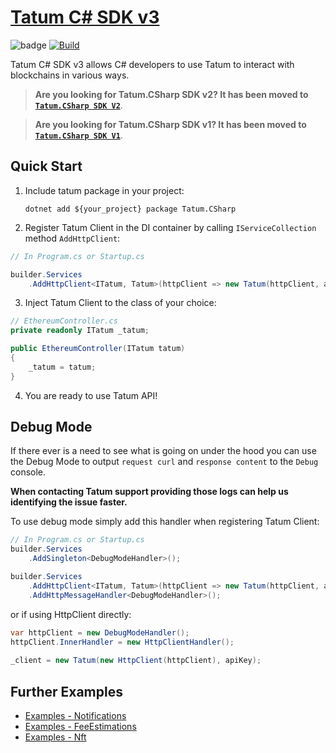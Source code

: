 # [Tatum C# SDK v3](http://tatum.com/)

![badge](https://img.shields.io/endpoint?url=https://gist.githubusercontent.com/Smrecz/7c96c30e8017c8dfb57b88e323f8114b/raw/csharp-sdk-test-summary.json)
[![Build](https://github.com/tatumio/tatum-csharp/actions/workflows/build.yml/badge.svg?branch=v3)](https://github.com/tatumio/tatum-csharp/actions/workflows/build.yml)

Tatum C# SDK v3 allows C# developers to use Tatum to interact with blockchains in various ways.

> **Are you looking for Tatum.CSharp SDK v2? It has been moved to [`Tatum.CSharp SDK V2`](https://github.com/tatumio/tatum-csharp/tree/v2)**.

> **Are you looking for Tatum.CSharp SDK v1? It has been moved to [`Tatum.CSharp SDK V1`](https://github.com/tatumio/tatum-csharp/tree/v1)**.

## Quick Start

1. Include tatum package in your project:

   `dotnet add ${your_project} package Tatum.CSharp`

2. Register Tatum Client in the DI container by calling `IServiceCollection` method `AddHttpClient`:

```cs
// In Program.cs or Startup.cs

builder.Services
    .AddHttpClient<ITatum, Tatum>(httpClient => new Tatum(httpClient, apiKey));
```
3. Inject Tatum Client to the class of your choice:

```cs
// EthereumController.cs
private readonly ITatum _tatum;

public EthereumController(ITatum tatum)
{
    _tatum = tatum;
}
```

4. You are ready to use Tatum API!

## Debug Mode

If there ever is a need to see what is going on under the hood you can use the Debug Mode to output `request curl` and `response content` to the `Debug` console.

**When contacting Tatum support providing those logs can help us identifying the issue faster.**

To use debug mode simply add this handler when registering Tatum Client:
```cs
// In Program.cs or Startup.cs
builder.Services
    .AddSingleton<DebugModeHandler>();

builder.Services
    .AddHttpClient<ITatum, Tatum>(httpClient => new Tatum(httpClient, apiKey))
    .AddHttpMessageHandler<DebugModeHandler>();
```

or if using HttpClient directly:
```cs
var httpClient = new DebugModeHandler();
httpClient.InnerHandler = new HttpClientHandler();
        
_client = new Tatum(new HttpClient(httpClient), apiKey);
```

## Further Examples

- [Examples - Notifications](Examples/Notifications/TatumNotifications.cs)
- [Examples - FeeEstimations](Examples/Notifications/TatumFeeEstimations.cs)
- [Examples - Nft](Examples/Notifications/TatumNft.cs)
